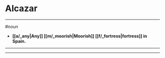 # Alcazar
---
#noun
- **[[a/_any|Any]] [[m/_moorish|Moorish]] [[f/_fortress|fortress]] in Spain.**
---
---
